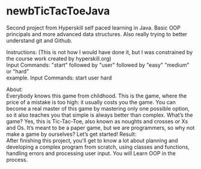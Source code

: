 # newbTicTacToeJava
Second project from Hyperskill self paced learning in Java.  Basic OOP principals and more advanced data structures.  Also really trying to better understand git and Github.</br>

Instructions: (This is not how I would have done it, but I was constrained by the course work created by hyperskill.org)</br>
Input Commands: "start" followed by "user" followed by "easy" "medium" or "hard"</br>
example. Input Commands: start user hard</br>

About:</br>
Everybody knows this game from childhood. This is the game, where the price of a mistake is too high: it usually costs you the game. You can become a real master of this game by mastering only one possible option, so it also teaches you that simple is always better than complex. What’s the game? Yes, this is Tic-Tac-Toe, also known as noughts and crosses or Xs and Os. It’s meant to be a paper game, but we are programmers, so why not make a game by ourselves? Let’s get started!
Result:</br>
After finishing this project, you'll get to know a lot about planning and developing a complex program from scratch, using classes and functions, handling errors and processing user input. You will Learn OOP in the process.

